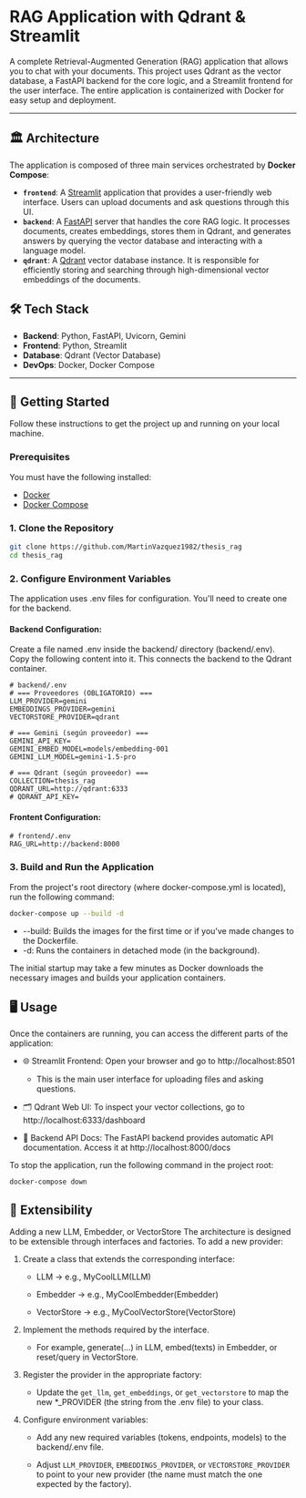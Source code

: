# RAG Application with Qdrant & Streamlit

A complete Retrieval-Augmented Generation (RAG) application that allows you to chat with your documents. This project uses Qdrant as the vector database, a FastAPI backend for the core logic, and a Streamlit frontend for the user interface. The entire application is containerized with Docker for easy setup and deployment.

***

## 🏛️ Architecture

The application is composed of three main services orchestrated by **Docker Compose**:

* **`frontend`**: A [Streamlit](https://streamlit.io/) application that provides a user-friendly web interface. Users can upload documents and ask questions through this UI.
* **`backend`**: A [FastAPI](https://fastapi.tiangolo.com/) server that handles the core RAG logic. It processes documents, creates embeddings, stores them in Qdrant, and generates answers by querying the vector database and interacting with a language model.
* **`qdrant`**: A [Qdrant](https://qdrant.tech/) vector database instance. It is responsible for efficiently storing and searching through high-dimensional vector embeddings of the documents.

## 🛠️ Tech Stack

* **Backend**: Python, FastAPI, Uvicorn, Gemini
* **Frontend**: Python, Streamlit
* **Database**: Qdrant (Vector Database)
* **DevOps**: Docker, Docker Compose

***

## 🚀 Getting Started

Follow these instructions to get the project up and running on your local machine.

### Prerequisites

You must have the following installed:
* [Docker](https://docs.docker.com/get-docker/)
* [Docker Compose](https://docs.docker.com/compose/install/)

### 1. Clone the Repository

```bash
git clone https://github.com/MartinVazquez1982/thesis_rag
cd thesis_rag
```

### 2. Configure Environment Variables

The application uses .env files for configuration. You'll need to create one for the backend.

#### Backend Configuration:
Create a file named .env inside the backend/ directory (backend/.env). Copy the following content into it. This connects the backend to the Qdrant container.

```
# backend/.env
# === Proveedores (OBLIGATORIO) ===
LLM_PROVIDER=gemini
EMBEDDINGS_PROVIDER=gemini
VECTORSTORE_PROVIDER=qdrant

# === Gemini (según proveedor) ===
GEMINI_API_KEY=
GEMINI_EMBED_MODEL=models/embedding-001
GEMINI_LLM_MODEL=gemini-1.5-pro

# === Qdrant (según proveedor) ===
COLLECTION=thesis_rag
QDRANT_URL=http://qdrant:6333
# QDRANT_API_KEY=
```

#### Frontent Configuration:

```
# frontend/.env
RAG_URL=http://backend:8000
```

### 3. Build and Run the Application

From the project's root directory (where docker-compose.yml is located), run the following command:

```bash
docker-compose up --build -d
```

- --build: Builds the images for the first time or if you've made changes to the Dockerfile.
- -d: Runs the containers in detached mode (in the background).

The initial startup may take a few minutes as Docker downloads the necessary images and builds your application containers.

## 🖥️ Usage

Once the containers are running, you can access the different parts of the application:

- 🌐 Streamlit Frontend: Open your browser and go to http://localhost:8501

    - This is the main user interface for uploading files and asking questions.

- 🗂️ Qdrant Web UI: To inspect your vector collections, go to http://localhost:6333/dashboard

- 🔌 Backend API Docs: The FastAPI backend provides automatic API documentation. Access it at http://localhost:8000/docs

To stop the application, run the following command in the project root:

```
docker-compose down
```

## 🧩 Extensibility

Adding a new LLM, Embedder, or VectorStore
The architecture is designed to be extensible through interfaces and factories. To add a new provider:

1. Create a class that extends the corresponding interface:

    - LLM → e.g., MyCoolLLM(LLM)

    - Embedder → e.g., MyCoolEmbedder(Embedder)

    - VectorStore → e.g., MyCoolVectorStore(VectorStore)

2. Implement the methods required by the interface.

    - For example, generate(...) in LLM, embed(texts) in Embedder, or reset/query in VectorStore.

3. Register the provider in the appropriate factory:

    - Update the `get_llm`, `get_embeddings`, or `get_vectorstore` to map the new *_PROVIDER (the string from the .env file) to your class.

4. Configure environment variables:

    - Add any new required variables (tokens, endpoints, models) to the backend/.env file.

    - Adjust `LLM_PROVIDER`, `EMBEDDINGS_PROVIDER`, or `VECTORSTORE_PROVIDER` to point to your new provider (the name must match the one expected by the factory).